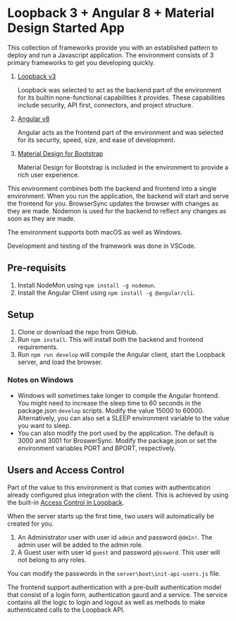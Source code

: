 # Loopback 3 + Angular 8 + Material Design Started App

This collection of frameworks provide you with an established pattern to deploy and run a Javascript application.  The environment consists of 3 primary frameworks to get you developing quickly.

1. [Loopback v3](https://loopback.io/lb3)

    Loopback was selected to act as the backend part of the environment for its builtin none-functional capabilities it provides.  These capabilities include security, API first, connectors, and project structure.

2. [Angular v8](https://angular.io/)

    Angular acts as the frontend part of the environment and was selected for its security, speed, size, and ease of development.

3. [Material Design for Bootstrap](https://mdbootstrap.com/docs/angular/)

    Material Design for Bootstrap is included in the environment to provide a rich user experience.

This environment combines both the backend and frontend into a single environment.  When you run the application, the backend will start and serve the frontend for you.  BrowserSync updates the browser with changes as they are made.  Nodemon is used for the backend to reflect any changes as soon as they are made.

The environment supports both macOS as well as Windows.

Development and testing of the framework was done in VSCode.

## Pre-requisits

1. Install NodeMon using `npm install -g nodemon`.
2. Install the Angular Client using `npm install -g @angular/cli`.

## Setup

1. Clone or download the repo from GitHub.
2. Run `npm install`.  This will install both the backend and frontend requirements.
3. Run `npm run develop` will compile the Angular client, start the Loopback server, and load the browser.

### Notes on Windows

* Windows will sometimes take longer to compile the Angular frontend.  You might need to increase the sleep time to 60 seconds in the package.json `develop` scripts.  Modify the value 15000 to 60000.  Alternatively, you can also set a SLEEP environment variable to the value you want to sleep.
* You can also modify the port used by the application.  The default is 3000 and 3001 for BroswerSync.  Modify the package.json or set the environment variables PORT and BPORT, respectively.

## Users and Access Control

Part of the value to this environment is that comes with authentication already configured plus integration with the client.  This is achieved by using the built-in [Access Control in Loopback](https://loopback.io/doc/en/lb3/Authentication-authorization-and-permissions.html).  

When the server starts up the first time, two users will automatically be created for you.

1. An Administrator user with user id `admin` and password `@dm1n!`.  The admin user will be added to the admin role.
2. A Guest user with user id `guest` and password `p@ssword`.  This user will not belong to any roles.

You can modify the passwords in the `server\boot\init-api-users.js` file.

The frontend support authentication with a pre-built authentication model that consist of a login form, authentication gaurd and a service.  The service contains all the logic to login and logout as well as methods to make authenticated calls to the Loopback API.

